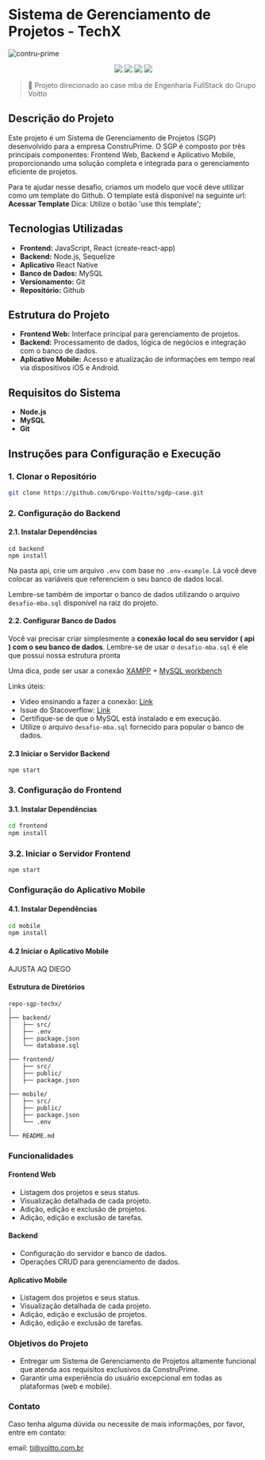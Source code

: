 # Sistema de Gerenciamento de Projetos - TechX

![contru-prime](https://github-production-user-asset-6210df.s3.amazonaws.com/54844857/334418820-e0553bad-3eb9-4d20-a056-5b7c185d3290.png?X-Amz-Algorithm=AWS4-HMAC-SHA256&X-Amz-Credential=AKIAVCODYLSA53PQK4ZA%2F20240528%2Fus-east-1%2Fs3%2Faws4_request&X-Amz-Date=20240528T130449Z&X-Amz-Expires=300&X-Amz-Signature=770f3545b267aec451a9d889f801720a6664e770ed5291fb15deed77d95c786b&X-Amz-SignedHeaders=host&actor_id=54844857&key_id=0&repo_id=797207065)

<p align="center">	
<img  src="https://img.shields.io/static/v1?label=javascript&message=Linguagem primaria&color=yellow&style=for-the-badge&logo=javascript"/>
<img  src="https://img.shields.io/static/v1?label=node&message=Run Time Javascript&color=green&style=for-the-badge&logo=node.js"/>
<img  src="https://img.shields.io/static/v1?label=react&message=Biblioteca Frontend&color=blue&style=for-the-badge&logo=react"/>
<img  src="https://img.shields.io/static/v1?label=mysql&message=SGBD&color=blue&style=for-the-badge&logo=mysql"/>
</p>

> 🚀 Projeto direcionado ao case mba de Engenharia FullStack do Grupo Voitto

## Descrição do Projeto

Este projeto é um Sistema de Gerenciamento de Projetos (SGP) desenvolvido para a empresa ConstruPrime. O SGP é composto por três principais componentes: Frontend Web, Backend e Aplicativo Mobile, proporcionando uma solução completa e integrada para o gerenciamento eficiente de projetos.

Para te ajudar nesse desafio, criamos um modelo que você deve utilizar como um template do Github.
O template está disponível na seguinte url: **Acessar Template**
Dica: Utilize o botão 'use this template';

## Tecnologias Utilizadas

- **Frontend:** JavaScript, React (create-react-app)
- **Backend:** Node.js, Sequelize
- **Aplicativo** React Native
- **Banco de Dados:** MySQL
- **Versionamento:** Git
- **Repositório:** Github

## Estrutura do Projeto

- **Frontend Web:** Interface principal para gerenciamento de projetos.
- **Backend:** Processamento de dados, lógica de negócios e integração com o banco de dados.
- **Aplicativo Mobile:** Acesso e atualização de informações em tempo real via dispositivos iOS e Android.

## Requisitos do Sistema

- **Node.js**
- **MySQL**
- **Git**

## Instruções para Configuração e Execução

### 1. Clonar o Repositório

```bash
git clone https://github.com/Grupo-Voitto/sgdp-case.git
```

### 2. Configuração do Backend

#### 2.1. Instalar Dependências
```
cd backend
npm install
```

Na pasta api, crie um arquivo `.env` com base no `.env-example`. Lá você deve colocar as variáveis que referenciem o seu banco de dados local.

Lembre-se também de importar o banco de dados utilizando o arquivo `desafio-mba.sql` disponível na raiz do projeto.


#### 2.2. Configurar Banco de Dados

Você vai precisar criar simplesmente a **conexão local do seu servidor ( api ) com o seu banco de dados**. Lembre-se de usar o `desafio-mba.sql` é ele que possui nossa estrutura pronta

Uma dica, pode ser usar a conexão [XAMPP](https://www.apachefriends.org/pt_br/index.html) + [MySQL workbench](https://www.mysql.com/products/workbench/)

Links úteis: 

- Video ensinando a fazer a conexão: [Link](https://www.youtube.com/watch?v=f_EGF3027qs)
- Issue do  Stacoverflow: [Link](https://stackoverflow.com/questions/57774867/using-xampp-and-mysql-workbench-together)
- Certifique-se de que o MySQL está instalado e em execução.
- Utilize o arquivo `desafio-mba.sql` fornecido para popular o banco de dados.

#### 2.3 Iniciar o Servidor Backend

```
npm start
```

### 3. Configuração do Frontend

#### 3.1. Instalar Dependências

```bash
cd frontend
npm install
```

### 3.2. Iniciar o Servidor Frontend

```
npm start
```

### Configuração do Aplicativo Mobile

#### 4.1. Instalar Dependências
```bash
cd mobile
npm install
```
#### 4.2 Iniciar o Aplicativo Mobile

AJUSTA AQ  DIEGO

#### Estrutura de Diretórios

```
repo-sgp-techx/
│
├── backend/
│   ├── src/
│   ├── .env
│   ├── package.json
│   └── database.sql
│
├── frontend/
│   ├── src/
│   ├── public/
│   ├── package.json
│
├── mobile/
│   ├── src/
│   ├── public/
│   ├── package.json
│   └── .env
│
└── README.md

```

### Funcionalidades

#### Frontend Web
- Listagem dos projetos e seus status.
- Visualização detalhada de cada projeto.
- Adição, edição e exclusão de projetos.
- Adição, edição e exclusão de tarefas.

#### Backend
- Configuração do servidor e banco de dados.
- Operações CRUD para gerenciamento de dados.

#### Aplicativo Mobile
- Listagem dos projetos e seus status.
- Visualização detalhada de cada projeto.
- Adição, edição e exclusão de projetos.
- Adição, edição e exclusão de tarefas.

### Objetivos do Projeto
- Entregar um Sistema de Gerenciamento de Projetos altamente funcional que atenda aos requisitos exclusivos da ConstruPrime.
- Garantir uma experiência do usuário excepcional em todas as plataformas (web e mobile).

### Contato

Caso tenha alguma dúvida ou necessite de mais informações, por favor, entre em contato:

email: ti@voitto.com.br

